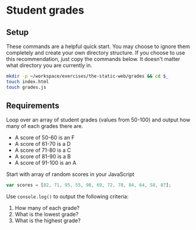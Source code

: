 # Student grades

## Setup

These commands are a helpful quick start. You may choose to ignore them completely and create your own directory structure. If you choose to use this recommendation, just copy the commands below. It doesn't matter what directory you are currently in.

```bash
mkdir -p ~/workspace/exercises/the-static-web/grades && cd $_
touch index.html
touch grades.js
```

## Requirements

Loop over an array of student grades (values from 50-100) and output how many of each grades there are.

* A score of 50-60 is an F
* A score of 61-70 is a D
* A score of 71-80 is a C
* A score of 81-90 is a B
* A score of 91-100 is an A

Start with array of random scores in your JavaScript

```js
var scores = [82, 71, 95, 55, 98, 69, 72, 78, 84, 64, 58, 87];
```

Use `console.log()` to output the following criteria:

1. How many of each grade?
1. What is the lowest grade?
1. What is the highest grade?
